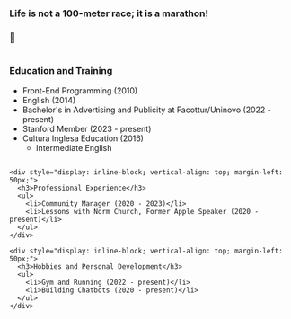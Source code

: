 ### Life is not a 100-meter race; it is a marathon!
### 🎈
<!DOCTYPE html>
<html>
<head>
  <title>Summary</title>
</head>
<body>
  <div>
    <div style="display: inline-block; vertical-align: top;">
      <h3>Education and Training</h3>
      <ul>
        <li>Front-End Programming (2010)</li>
        <li>English (2014)</li>
        <li>Bachelor's in Advertising and Publicity at Facottur/Uninovo (2022 - present)</li>
        <li>Stanford Member (2023 - present)</li>
        <li>Cultura Inglesa Education (2016)
          <ul>
            <li>Intermediate English</li>
          </ul>
        </li>
      </ul>
    </div>

    <div style="display: inline-block; vertical-align: top; margin-left: 50px;">
      <h3>Professional Experience</h3>
      <ul>
        <li>Community Manager (2020 - 2023)</li>
        <li>Lessons with Norm Church, Former Apple Speaker (2020 - present)</li>
      </ul>
    </div>

    <div style="display: inline-block; vertical-align: top; margin-left: 50px;">
      <h3>Hobbies and Personal Development</h3>
      <ul>
        <li>Gym and Running (2022 - present)</li>
        <li>Building Chatbots (2020 - present)</li>
      </ul>
    </div>
  </div>
</body>
</html>


